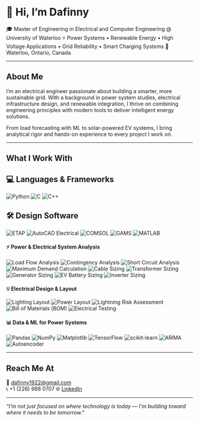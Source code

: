# 👋 Hi, I’m Dafinny 

🎓 Master of Engineering in Electrical and Computer Engineering @ University of Waterloo
⚡ Power Systems • Renewable Energy • High Voltage Applications • Grid Reliability • Smart Charging Systems
📍 Waterloo, Ontario, Canada

---

## About Me

I’m an electrical engineer passionate about building a smarter, more sustainable grid.
With a background in power system studies, electrical infrastructure design, and renewable integration, I thrive on combining engineering principles with modern tools to deliver intelligent energy solutions.

From load forecasting with ML to solar-powered EV systems, I bring analytical rigor and hands-on experience to every project I work on.

---

## What I Work With

## 💻 **Languages & Frameworks**
![Python](https://img.shields.io/badge/-Python-3776AB?style=flat-square)
![C](https://img.shields.io/badge/-C-00599C?style=flat-square&logo=c)
![C++](https://img.shields.io/badge/-C++-00599C?style=flat-square&logo=c%2B%2B)

## 🛠️ **Design Software**
![ETAP](https://img.shields.io/badge/-ETAP-E53935?style=flat-square)
![AutoCAD Electrical](https://img.shields.io/badge/-AutoCAD%20(Electrical)-0D47A1?style=flat-square)
![COMSOL](https://img.shields.io/badge/-COMSOL-1976D2?style=flat-square)
![GAMS](https://img.shields.io/badge/-GAMS-512DA8?style=flat-square)
![MATLAB](https://img.shields.io/badge/-MATLAB-0076A8?style=flat-square)

#### ⚡ Power & Electrical System Analysis
![Load Flow Analysis](https://img.shields.io/badge/-Load%20Flow%20Analysis-43A047?style=flat-square)
![Contingency Analysis](https://img.shields.io/badge/-Contingency%20Analysis-2E7D32?style=flat-square)
![Short Circuit Analysis](https://img.shields.io/badge/-Short%20Circuit%20Analysis-D32F2F?style=flat-square)
![Maximum Demand Calculation](https://img.shields.io/badge/-Max%20Demand%20Calculation-F57C00?style=flat-square)
![Cable Sizing](https://img.shields.io/badge/-Cable%20Sizing-FF8F00?style=flat-square)
![Transformer Sizing](https://img.shields.io/badge/-Transformer%20Sizing-0288D1?style=flat-square)
![Generator Sizing](https://img.shields.io/badge/-Generator%20Sizing-039BE5?style=flat-square)
![EV Battery Sizing](https://img.shields.io/badge/-EV%20Battery%20Sizing-43A047?style=flat-square)
![Inverter Sizing](https://img.shields.io/badge/-Inverter%20Sizing-009688?style=flat-square)

#### 💡 Electrical Design & Layout
![Lighting Layout](https://img.shields.io/badge/-Lighting%20Layout-FBC02D?style=flat-square)
![Power Layout](https://img.shields.io/badge/-Power%20Layout-FBC02D?style=flat-square)
![Lightning Risk Assessment](https://img.shields.io/badge/-Lightning%20Risk%20Assessment-FF7043?style=flat-square)
![Bill of Materials (BOM)](https://img.shields.io/badge/-BOM%20Management-546E7A?style=flat-square)
![Electrical Testing](https://img.shields.io/badge/-Electrical%20Testing-1E88E5?style=flat-square)

#### 📊 Data & ML for Power Systems
![Pandas](https://img.shields.io/badge/-Pandas-150458?style=flat-square)
![NumPy](https://img.shields.io/badge/-NumPy-013243?style=flat-square)
![Matplotlib](https://img.shields.io/badge/-Matplotlib-11557C?style=flat-square)
![TensorFlow](https://img.shields.io/badge/-TensorFlow-FF6F00?style=flat-square)
![scikit-learn](https://img.shields.io/badge/-Scikit--Learn-F7931E?style=flat-square)
![ARIMA](https://img.shields.io/badge/-ARIMA%20Modeling-6A1B9A?style=flat-square)
![Autoencoder](https://img.shields.io/badge/-Autoencoder-4A148C?style=flat-square)

---

## Reach Me At

📧 dafinny1922@gmail.com  
📞 +1 (226) 988 0707
🌐 [LinkedIn]([https://www.linkedin.com/in/vigneshmdm/](https://www.linkedin.com/in/dafinny-thanigaivel-298572245/)) 

---

_“I’m not just focused on where technology is today — I'm building toward where it needs to be tomorrow.”_ 

